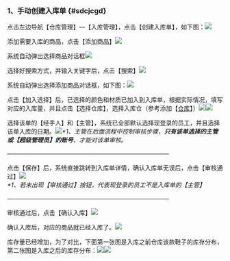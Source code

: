 ### 1、手动创建入库单 {#sdcjcgd}

点击左边导航【仓库管理】—【入库管理】，点击【创建入库单】，如下图：![](/assets/sdcjrkd-1.png)

添加需要入库的商品，点击【添加商品】![](/assets/sdcjrkd-2.png)

系统自动弹出选择商品对话框![](/assets/cjcgd-2.png)

选择好搜索方式，并输入关键字后，点击【搜索】![](/assets/cjcgd-3.png)

系统自动弹出选择添加商品对话框，如下图：![](/assets/sdcjrkd-3.png)

点击【加入选择】后，已选择的颜色和材质已加入到入库单，根据实际情况，填写对应的入库量，并且点击【选择仓库】，选择入库仓（参考添加【[仓库](/cang-ku.md)】）![](/assets/sdcjrkd-4.png)![](/assets/sdcjrkd-5.png)

选择该单的【经手人】和【主管】，系统已全部默认选择现登录的员工，并且选择该单入库的日期。![](/assets/sdcjrkd-6.png)_\*1、主管在后面流程中控制审核步骤，**只有该单选择的主管或【超级管理员】的账号**，才能对该单审核。_

———————————————————————————

点击【保存】后，系统直接跳转到入库单详情，确认入库单无误后，点击【审核通过】![](/assets/sdcjrkd-7.png)_\*1、若未出现【审核通过】按钮，代表现登录的员工不是入库单的【主管】_

———————————————————————————

审核通过后，点击【确认入库】![](/assets/sdcjrkd-8.png)

确认入库后，对应的商品就已经入库了。![](/assets/sdcjrkd-10.png)

库存量已经增加，为了对比，下面第一张图是入库之前仓库该款鞋子的库存分布，第二张图是入库之后的库存分布：![](/assets/sdcjrkd-9.png)![](/assets/sdcjrkd-11.png)


